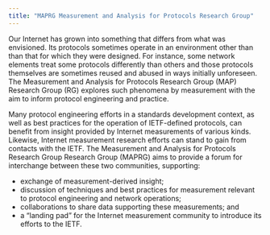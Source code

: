 ```yaml
---
title: "MAPRG Measurement and Analysis for Protocols Research Group"
---
```


Our Internet has grown into something that differs from what was envisioned. Its protocols sometimes operate in an environment other than than that for which they were designed. For instance, some network elements treat some protocols differently than others and those protocols themselves are sometimes reused and abused in ways initially unforeseen. The Measurement and Analysis for Protocols Research Group (MAP) Research Group (RG) explores such phenomena by measurement with the aim to inform protocol engineering and practice.

Many protocol engineering efforts in a standards development context, as well as best practices for the operation of IETF-defined protocols, can benefit from insight provided by Internet measurements of various kinds. Likewise, Internet measurement research efforts can stand to gain from contacts with the IETF. The Measurement and Analysis for Protocols Research Group Research Group (MAPRG) aims to provide a forum for interchange between these two communities, supporting:
* exchange of measurement-derived insight;
* discussion of techniques and best practices for measurement relevant to protocol engineering and network operations;
* collaborations to share data supporting these measurements; and
* a “landing pad” for the Internet measurement community to introduce its efforts to the IETF.

